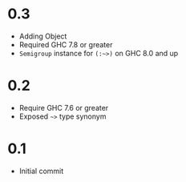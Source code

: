 # 0.3
* Adding Object
* Required GHC 7.8 or greater
* `Semigroup` instance for `(:~>)` on GHC 8.0 and up

# 0.2
* Require GHC 7.6 or greater
* Exposed `~>` type synonym

# 0.1
* Initial commit
